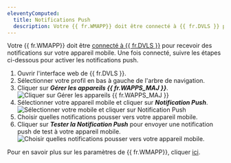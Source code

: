 ```yaml
---
eleventyComputed:
  title: Notifications Push
  description: Votre {{ fr.WMAPP}} doit être connecté à {{ fr.DVLS }} pour recevoir des notifications sur votre appareil mobile. 
---
```


Votre {{ fr.WMAPP}} doit être [connecté à {{ fr.DVLS }}](/server/workspace/installation-setup/workspace-mobile-app/setup-mobile-devolutions-server/) pour recevoir des notifications sur votre appareil mobile. Une fois connecté, suivre les étapes ci-dessous pour activer les notifications push.
1. Ouvrir l'interface web de {{ fr.DVLS }}.
1. Sélectionner votre profil en bas à gauche de l'arbre de navigation.  
1. Cliquer sur ***Gérer les appareils {{ fr.WAPPS_MAJ }}***.  
![Cliquer sur Gérer les appareils {{ fr.WAPPS_MAJ }}](https://cdnweb.devolutions.net/docs/docs_en_server_ServerOp6113.png)  
1. Sélectionner votre appareil mobile et cliquer sur ***Notification Push***.  
![Sélectionner votre mobile et cliquer sur Notification Push](https://cdnweb.devolutions.net/docs/docs_en_server_ServerOp6114.png)  
1. Choisir quelles notifications pousser vers votre appareil mobile. 
1. Cliquer sur ***Tester la Notification Push*** pour envoyer une notification push de test à votre appareil mobile.
![Choisir quelles notifications pousser vers votre appareil mobile.](https://cdnweb.devolutions.net/docs/docs_en_server_ServerOp6115.png)

Pour en savoir plus sur les paramètres de {{ fr.WMAPP}}, cliquer [ici](/server/workspace/installation-setup/workspace-mobile-app/workspace-mobile-app-settings/).
